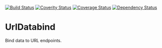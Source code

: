 [![Build Status](https://travis-ci.org/dannil/UrlDatabind.svg?branch=dev)](https://travis-ci.org/dannil/UrlDatabind)
[![Coverity Status](https://img.shields.io/coverity/scan/6839.svg)](https://scan.coverity.com/projects/6839)
[![Coverage Status](https://coveralls.io/repos/dannil/UrlDatabind/badge.svg?branch=dev)](https://coveralls.io/r/dannil/UrlDatabind?branch=dev)
[![Dependency Status](https://www.versioneye.com/user/projects/5635376436d0ab0016001fec/badge.svg?style=flat)](https://www.versioneye.com/user/projects/5635376436d0ab0016001fec)

# UrlDatabind

Bind data to URL endpoints.